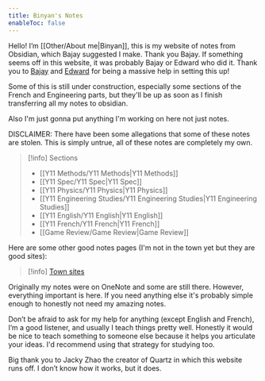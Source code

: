 ```yaml
---
title: Binyan's Notes
enableToc: false
---
```


Hello! I’m [[Other/About me|Binyan]], this is my website of notes from Obsidian, which Bajay suggested I make. Thank you Bajay. If something seems off in this website, it was probably Bajay or Edward who did it. Thank you to [Bajay](https://baju-s.toomwn.xyz/) and [Edward](https://github.com/eddietheed) for being a massive help in setting this up!

Some of this is still under construction, especially some sections of the French and Engineering parts, but they'll be up as soon as I finish transferring all my notes to obsidian.

Also I'm just gonna put anything I'm working on here not just notes.

DISCLAIMER: There have been some allegations that some of these notes are stolen. This is simply untrue, all of these notes are completely my own. 

> [!info] Sections
> 
> - [[Y11 Methods/Y11 Methods|Y11 Methods]]
> - [[Y11 Spec/Y11 Spec|Y11 Spec]]
> - [[Y11 Physics/Y11 Physics|Y11 Physics]]
> - [[Y11 Engineering Studies/Y11 Engineering Studies|Y11 Engineering Studies]]
> - [[Y11 English/Y11 English|Y11 English]]
> - [[Y11 French/Y11 French|Y11 French]]
> - [[Game Review/Game Review|Game Review]]

Here are some other good notes pages (I'm not in the town yet but they are good sites):
> [!info] [Town sites](https://baju-s.toomwn.xyz/-Home-Page/Other-Town-Sites)

Originally my notes were on OneNote and some are still there. However, everything important is here. If you need anything else it's probably simple enough to honestly not need my amazing notes.

Don’t be afraid to ask for my help for anything (except English and French), I’m a good listener, and usually I teach things pretty well. Honestly it would be nice to teach something to someone else because it helps you articulate your ideas. I'd recommend using that strategy for studying too.

Big thank you to Jacky Zhao the creator of Quartz in which this website runs off. I don’t know how it works, but it does.